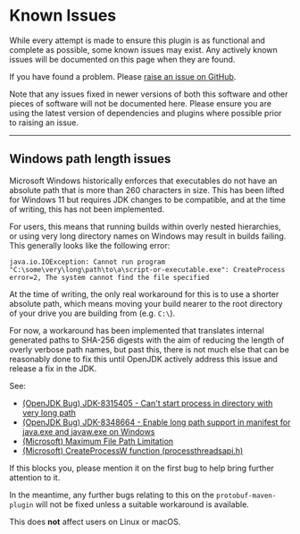 # Known Issues

<div id="pmp-toc"></div>

While every attempt is made to ensure this plugin is as functional and complete as possible,
some known issues may exist. Any actively known issues will be documented on this page when they are found.

If you have found a problem. Please [raise an issue on GitHub](https://github.com/ascopes/protobuf-maven-plugin/issues).

Note that any issues fixed in newer versions of both this software and other pieces of software
will not be documented here. Please ensure you are using the latest version of dependencies and
plugins where possible prior to raising an issue.

---

## Windows path length issues

Microsoft Windows historically enforces that executables do not have an absolute path that is
more than 260 characters in size. This has been lifted for Windows 11 but requires JDK changes
to be compatible, and at the time of writing, this has not been implemented.

For users, this means that running builds within overly nested hierarchies, or using very long
directory names on Windows may result in builds failing. This generally looks like the following
error:

```text
java.io.IOException: Cannot run program "C:\some\very\long\path\to\a\script-or-executable.exe": CreateProcess error=2, The system cannot find the file specified
```

At the time of writing, the only real workaround for this is to use a shorter absolute path, which
means moving your build nearer to the root directory of your drive you are building from 
(e.g. `C:\`).

For now, a workaround has been implemented that translates internal generated paths to SHA-256
digests with the aim of reducing the length of overly verbose path names, but past this, there
is not much else that can be reasonably done to fix this until OpenJDK actively address this
issue and release a fix in the JDK.

See:

- [(OpenJDK Bug) JDK-8315405 - Can't start process in directory with very long path](https://bugs.openjdk.org/browse/JDK-8315405) 
- [(OpenJDK Bug) JDK-8348664 - Enable long path support in manifest for java.exe and javaw.exe on Windows](https://bugs.openjdk.org/browse/JDK-8348664)
- [(Microsoft) Maximum File Path Limitation](https://learn.microsoft.com/en-us/windows/win32/fileio/maximum-file-path-limitation?tabs=registry)
- [(Microsoft) CreateProcessW function (processthreadsapi.h)](https://learn.microsoft.com/en-us/windows/win32/api/processthreadsapi/nf-processthreadsapi-createprocessw) 

If this blocks you, please mention it on the first bug to help bring further attention to it.

In the meantime, any further bugs relating to this on the `protobuf-maven-plugin` will not be fixed
unless a suitable workaround is available.

This does **not** affect users on Linux or macOS.
